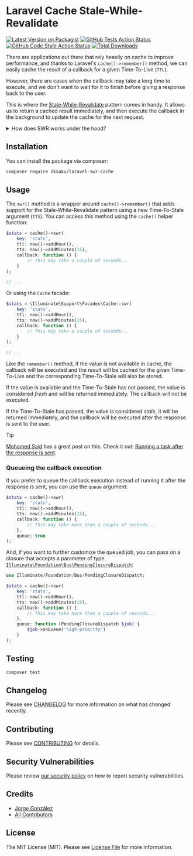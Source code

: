 # Laravel Cache Stale-While-Revalidate

[![Latest Version on Packagist](https://img.shields.io/packagist/v/iksaku/laravel-swr-cache.svg?style=flat-square)](https://packagist.org/packages/iksaku/laravel-swr-cache)
[![GitHub Tests Action Status](https://img.shields.io/github/actions/workflow/status/iksaku/laravel-swr-cache/run-tests.yml?branch=main&label=tests&style=flat-square)](https://github.com/iksaku/laravel-swr-cache/actions?query=workflow%3Arun-tests+branch%3Amain)
[![GitHub Code Style Action Status](https://img.shields.io/github/actions/workflow/status/iksaku/laravel-swr-cache/fix-php-code-style-issues.yml?branch=main&label=code%20style&style=flat-square)](https://github.com/iksaku/laravel-swr-cache/actions?query=workflow%3A"Fix+PHP+code+style+issues"+branch%3Amain)
[![Total Downloads](https://img.shields.io/packagist/dt/iksaku/laravel-swr-cache.svg?style=flat-square)](https://packagist.org/packages/iksaku/laravel-swr-cache)

There are applications out there that rely heavily on cache to improve performance,
and thanks to Laravel's `cache()->remember()` method, we can easily cache the result
of a callback for a given Time-To-Live (`TTL`).

However, there are cases when the callback may take a long time to execute, and
we don't want to wait for it to finish before giving a response back to the user.

This is where the [Stale-While-Revalidate](https://web.dev/stale-while-revalidate/)
pattern comes in handy. It allows us to return a cached result immediately, and
then execute the callback in the background to update the cache for the next
request.

<details>
<summary>How does SWR works under the hood?</summary>

```mermaid
flowchart TD
    Request[Request key from cache] --> CacheHit{Is the given key available in cache?}

    CacheHit -->|No| FirstTimeProcess[Execute long process]
    FirstTimeProcess --> FirstTimeCache[Cache result]
    FirstTimeCache --> Response

    CacheHit -->|Yes| CacheStale{Is it stale?}
    CacheStale -->|No| ObtainCache["`Get _fresh_ value from cache`"]
    ObtainCache --> Response

    CacheStale --> |Yes| ObtainStaleCache
        ObtainStaleCache["`Get _stale_ value from cache`"] --> Response
        
        ObtainStaleCache -.- Background
        subgraph Background[After response]
            LongProcess[Execute long process] --> CacheResult[Cache result]
        end

    Response[Return value] --> Continue[/.../]
```
</details>

## Installation

You can install the package via composer:

```bash
composer require iksaku/laravel-swr-cache
```

## Usage

The `swr()` method is a wrapper around `cache()->remember()` that adds support for
the Stale-While-Revalidate pattern using a new Time-To-Stale argument (`TTS`).
You can access this method using the `cache()` helper function:

```php
$stats = cache()->swr(
    key: 'stats',
    ttl: now()->addHour(),
    tts: now()->addMinutes(15),
    callback: function () {
        // This may take a couple of seconds...
    }
);

// ...
```

Or using the `Cache` facade:

```php
$stats = \Illuminate\Support\Facades\Cache::swr(
    key: 'stats',
    ttl: now()->addHour(),
    tts: now()->addMinutes(15),
    callback: function () {
        // This may take a couple of seconds...
    }
);

// ...
```

Like the `remember()` method, if the value is not available in cache,
the callback will be executed and the result will be cached for the
given Time-To-Live and the corresponding Time-To-Stale will also be stored.

If the value is available and the Time-To-Stale has not passed,
the value is considered _fresh_ and will be returned immediately.
The callback will not be executed.

If the Time-To-Stale has passed, the value is considered _stale_,
it will be returned immediately, and the callback will be executed
after the response is sent to the user.

> [!TIP]
> [Mohamed Said](https://twitter.com/themsaid) has a great post on this.
> Check it out:
> [Running a task after the response is sent](https://divinglaravel.com/running-a-task-after-the-response-is-sent).

### Queueing the callback execution

If you prefer to queue the callback execution instead of running it after the
response is sent, you can use the `queue` argument:

```php
$stats = cache()->swr(
    key: 'stats',
    ttl: now()->addHour(),
    tts: now()->addMinutes(15),
    callback: function () {
        // This may take more than a couple of seconds...
    },
    queue: true
);
```

And, if you want to further customize the queued job, you can pass on a closure
that accepts a parameter of type [`Illuminate\Foundation\Bus\PendingClosureDispatch`](https://laravel.com/api/9.x/Illuminate/Foundation/Bus/PendingClosureDispatch.html):

```php
use Illuminate/Foundation/Bus/PendingClosureDispatch;

$stats = cache()->swr(
    key: 'stats',
    ttl: now()->addHour(),
    tts: now()->addMinutes(15),
    callback: function () {
        // This may take more than a couple of seconds...
    },
    queue: function (PendingClosureDispatch $job) {
        $job->onQueue('high-priority')
    }
);
```

## Testing

```bash
composer test
```

## Changelog

Please see [CHANGELOG](CHANGELOG.md) for more information on what has changed recently.

## Contributing

Please see [CONTRIBUTING](CONTRIBUTING.md) for details.

## Security Vulnerabilities

Please review [our security policy](../../security/policy) on how to report security vulnerabilities.

## Credits

- [Jorge González](https://github.com/iksaku)
- [All Contributors](../../contributors)

## License

The MIT License (MIT). Please see [License File](LICENSE.md) for more information.
